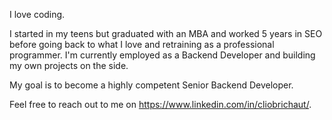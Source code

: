 I love coding.

I started in my teens but graduated with an MBA and worked 5 years in SEO before going back to what I love and retraining as a professional programmer. I'm currently employed as a Backend Developer and building my own projects on the side.

My goal is to become a highly competent Senior Backend Developer.

Feel free to reach out to me on https://www.linkedin.com/in/cliobrichaut/.
